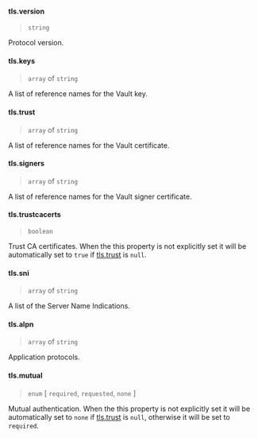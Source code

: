 #### tls.version

> `string`

Protocol version.

#### tls.keys

> `array` of `string`

A list of reference names for the Vault key.

#### tls.trust

> `array` of `string`

A list of reference names for the Vault certificate.

#### tls.signers

> `array` of `string`

A list of reference names for the Vault signer certificate.

#### tls.trustcacerts

> `boolean`

Trust CA certificates. When the this property is not explicitly set it will be automatically set to `true` if [tls.trust](#tls-trust) is `null`.

#### tls.sni

> `array` of `string`

A list of the Server Name Indications.

#### tls.alpn

> `array` of `string`

Application protocols.

#### tls.mutual

> `enum` [ `required`, `requested`, `none` ]

Mutual authentication. When the this property is not explicitly set it will be automatically set to `none` if [tls.trust](#tls-trust) is `null`, otherwise it will be set to `required`.

